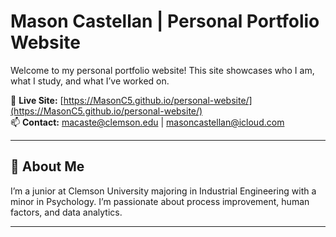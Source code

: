 # Mason Castellan | Personal Portfolio Website

Welcome to my personal portfolio website! This site showcases who I am, what I study, and what I’ve worked on.

🚀 **Live Site:** [https://MasonC5.github.io/personal-website/](https://MasonC5.github.io/personal-website/)  
📫 **Contact:** macaste@clemson.edu | masoncastellan@icloud.com

---

## 🧠 About Me
I’m a junior at Clemson University majoring in Industrial Engineering with a minor in Psychology. I’m passionate about process improvement, human factors, and data analytics.

---


